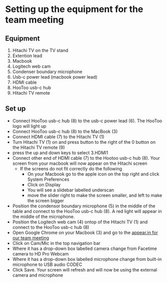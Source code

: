 # Setting up the equipment for the team meeting

## Equipment

1. Hitachi TV on the TV stand
2. Extention lead
3. Macbook
4. Logitech web cam
5. Condenser boundary microphone
6. Usb-c power lead (macbook power lead)
7. HDMI cable
8. HooToo usb-c hub
9. Hitachi TV remote

## Set up

  - Connect HooToo usb-c hub (8) to the usb-c power lead (6). The HooToo logo will light up
  - Connect HooToo usb-c hub (8) to the MacBook (3)
  - Connect HDMI cable (7) to the Hitachi TV (1)
  - Turn Hitachi TV (1) on and press button to the right of the 0 button on the Hitachi TV remote (9)
  - press the up and down keys to select 3.HDMI1
  - Connect other end of HDMI cable (7) to the Hootoo usb-c hub (8). Your screen from your macbook will now appear on the Hitachi screen
    - If the screens do not fit correctly do the following
      - On your Macbook go to the apple icon on the top right and click System Preferences
      - Click on Display
      - You will see a slidebar labelled underscan
      - move the slider right to make the screen smaller, and left to make the screen bigger
  - Position the condensor boundary microphone (5) in the middle of the table and connect to the HooToo usb-c hub (8). A red light will appear in the middle of the microphone.
  - Position the Logitech web cam (4) ontop of the Hitachi TV (1) and connect to the HooToo usb-c hub (8)
  - Open Google Chrome on your Macbook (3) and go to the [appear.in for our team meeting](https://appear.in/barnardos-digital)
  - Click on Cam/Mic in the top navigation bar
  - Where it has a drop-down box labelled camera change from Facetime camera to HD Pro Webcam
  - Where it has a drop-down box labelled microphone change from built-in microphone to USB audio CODEC
  - Click Save. Your screen will refresh and will now be using the external camera and microphone
